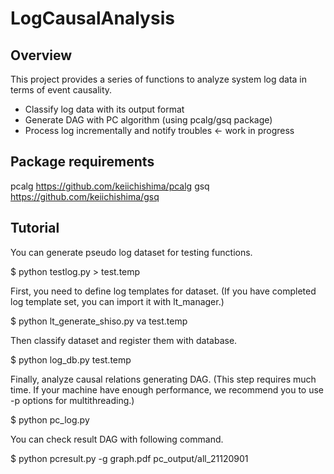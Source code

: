 # LogCausalAnalysis

## Overview

This project provides a series of functions to analyze 
system log data in terms of event causality.

* Classify log data with its output format
* Generate DAG with PC algorithm (using pcalg/gsq package)
* Process log incrementally and notify troubles <- work in progress

## Package requirements

pcalg https://github.com/keiichishima/pcalg
gsq https://github.com/keiichishima/gsq

## Tutorial

You can generate pseudo log dataset for testing functions.

$ python testlog.py > test.temp

First, you need to define log templates for dataset.
(If you have completed log template set, you can import it with lt_manager.)

$ python lt_generate_shiso.py va test.temp

Then classify dataset and register them with database.

$ python log_db.py test.temp

Finally, analyze causal relations generating DAG.
(This step requires much time. If your machine have enough performance,
we recommend you to use -p options for multithreading.)

$ python pc_log.py

You can check result DAG with following command.

$ python pcresult.py -g graph.pdf pc_output/all_21120901

